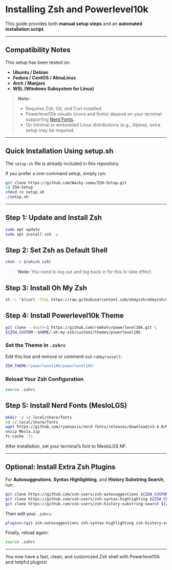 # Installing Zsh and Powerlevel10k

This guide provides both **manual setup steps** and an **automated installation script**.

---

## Compatibility Notes

This setup has been tested on:

- **Ubuntu / Debian**
- **Fedora / CentOS / AlmaLinux**
- **Arch / Manjaro**
- **WSL (Windows Subsystem for Linux)**

> **Note:**  
> - Requires Zsh, Git, and Curl installed.  
> - Powerlevel10k visuals (icons and fonts) depend on your terminal supporting [Nerd Fonts](https://github.com/romkatv/powerlevel10k#manual-font-installation).  
> - On minimal or embedded Linux distributions (e.g., Alpine), extra setup may be required.

---

## Quick Installation Using setup.sh

The `setup.sh` file is already included in this repository.

If you prefer a one-command setup, simply run:

```bash
git clone https://github.com/Wacky-sama/ZSH-Setup.git
cd ZSH-Setup
chmod +x setup.sh
./setup.sh
```

---

## Step 1: Update and Install Zsh

```bash
sudo apt update
sudo apt install zsh -y
```

## Step 2: Set Zsh as Default Shell

```bash
chsh -s $(which zsh)
```

> **Note:** You need to log out and log back in for this to take effect.

## Step 3: Install Oh My Zsh

```bash
sh -c "$(curl -fsSL https://raw.githubusercontent.com/ohmyzsh/ohmyzsh/master/tools/install.sh)"
```

## Step 4: Install Powerlevel10k Theme

```bash
git clone --depth=1 https://github.com/romkatv/powerlevel10k.git \
${ZSH_CUSTOM:-$HOME/.oh-my-zsh/custom}/themes/powerlevel10k
```

### Set the Theme in `.zshrc`

Edit this line and remove or comment out `robbyrussell`:

```bash
ZSH_THEME="powerlevel10k/powerlevel10k"
```

### Reload Your Zsh Configuration

```bash
source .zshrc
```

## Step 5: Install Nerd Fonts (MesloLGS)
```bash
mkdir -p ~/.local/share/fonts
cd ~/.local/share/fonts
wget https://github.com/ryanoasis/nerd-fonts/releases/download/v3.4.0/Meslo.zip
unzip Meslo.zip
fc-cache -fv
```
After installation, set your terminal’s font to MesloLGS NF.

---

## Optional: Install Extra Zsh Plugins

For **Autosuggestions**, **Syntax Highlighting**, and **History Substring Search**, run:

```bash
git clone https://github.com/zsh-users/zsh-autosuggestions ${ZSH_CUSTOM:-~/.oh-my-zsh/custom}/plugins/zsh-autosuggestions
git clone https://github.com/zsh-users/zsh-syntax-highlighting ${ZSH_CUSTOM:-~/.oh-my-zsh/custom}/plugins/zsh-syntax-highlighting
git clone https://github.com/zsh-users/zsh-history-substring-search ${ZSH_CUSTOM:-~/.oh-my-zsh/custom}/plugins/zsh-history-substring-search
```

Then edit your `.zshrc`:

```bash
plugins=(git zsh-autosuggestions zsh-syntax-highlighting zsh-history-substring-search)
```

Finally, reload again:

```bash
source .zshrc
```

---

You now have a fast, clean, and customized Zsh shell with Powerlevel10k and helpful plugins!